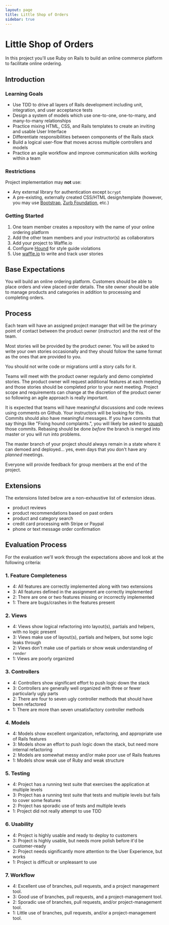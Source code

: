 ```yaml
---
layout: page
title: Little Shop of Orders
sidebar: true
---
```


# Little Shop of Orders

In this project you'll use Ruby on Rails to build an online commerce platform to facilitate online ordering.

## Introduction

### Learning Goals

* Use TDD to drive all layers of Rails development including unit, integration, and user acceptance tests
* Design a system of models which use one-to-one, one-to-many, and many-to-many relationships
* Practice mixing HTML, CSS, and Rails templates to create an inviting and usable User Interface
* Differentiate responsibilities between components of the Rails stack
* Build a logical user-flow that moves across multiple controllers and models
* Practice an agile workflow and improve communication skills working within a team

### Restrictions

Project implementation may **not** use:

* Any external library for authentication except `bcrypt`
* A pre-existing, externally created CSS/HTML design/template (however, you may use [Bootstrap](http://getbootstrap.com/), [Zurb Foundation](http://foundation.zurb.com/), etc.)

### Getting Started

1. One team member creates a repository with the name of your online ordering platform
2. Add the other team members and your instructor(s) as collaborators
3. Add your project to Waffle.io
4. Configure [Hound](https://houndci.com/) for style guide violations
5. Use [waffle.io](http://waffle.io) to write and track user stories

## Base Expectations

You will build an online ordering platform. Customers should be able to place orders and view placed order details. The site owner should be able to manage products and categories in addition to processing and completing orders.

## Process

Each team will have an assigned project manager that will be the primary point of contact between the product owner (instructor) and the rest of the team.

Most stories will be provided by the product owner. You will be asked to write your own stories occasionally and they should follow the same format as the ones that are provided to you.

You should not write code or migrations until a story calls for it.

Teams will meet with the product owner regularly and demo completed stories. The product owner will request additional features at each meeting and those stories should be completed prior to your next meeting. Project scope and requirements can change at the discretion of the product owner so following an agile approach is really important.

It is expected that teams will have meaningful discussions and code reviews using comments on Github. Your instructors will be looking for this. Commits should also have meaningful messages. If you have commits that say things like "Fixing hound complaints.", you will likely be asked to [squash](http://gitready.com/advanced/2009/02/10/squashing-commits-with-rebase.html) those commits. Rebasing should be done _before_ the branch is merged into master or you will run into problems.

The master branch of your project should always remain in a state where it can demoed and deployed... yes, even days that you don't have any _planned_ meetings.

Everyone will provide feedback for group members at the end of the project.

## Extensions

The extensions listed below are a non-exhaustive list of extension ideas.

* product reviews
* product recommendations based on past orders
* product and category search
* credit card processing with Stripe or Paypal
* phone or text message order confirmation

## Evaluation Process

For the evaluation we'll work through the expectations above and look at the
following criteria:

### 1. Feature Completeness

* 4: All features are correctly implemented along with two extensions
* 3: All features defined in the assignment are correctly implemented
* 2: There are one or two features missing or incorrectly implemented
* 1: There are bugs/crashes in the features present

### 2. Views

* 4: Views show logical refactoring into layout(s), partials and helpers, with no logic present
* 3: Views make use of layout(s), partials and helpers, but some logic leaks through
* 2: Views don't make use of partials or show weak understanding of `render`
* 1: Views are poorly organized

### 3. Controllers

* 4: Controllers show significant effort to push logic down the stack
* 3: Controllers are generally well organized with three or fewer particularly ugly parts
* 2: There are four to seven ugly controller methods that should have been refactored
* 1: There are more than seven unsatisfactory controller methods

### 4. Models

* 4: Models show excellent organization, refactoring, and appropriate use of Rails features
* 3: Models show an effort to push logic down the stack, but need more internal refactoring
* 2: Models are somewhat messy and/or make poor use of Rails features
* 1: Models show weak use of Ruby and weak structure

### 5. Testing

* 4: Project has a running test suite that exercises the application at multiple levels
* 3: Project has a running test suite that tests and multiple levels but fails to cover some features
* 2: Project has sporadic use of tests and multiple levels
* 1: Project did not really attempt to use TDD

### 6. Usability

* 4: Project is highly usable and ready to deploy to customers
* 3: Project is highly usable, but needs more polish before it'd be customer-ready
* 2: Project needs significantly more attention to the User Experience, but works
* 1: Project is difficult or unpleasant to use

### 7. Workflow

* 4: Excellent use of branches, pull requests, and a project management tool.
* 3: Good use of branches, pull requests, and a project-management tool.
* 2: Sporadic use of branches, pull requests, and/or project-management tool.
* 1: Little use of branches, pull requests, and/or a project-management tool.
